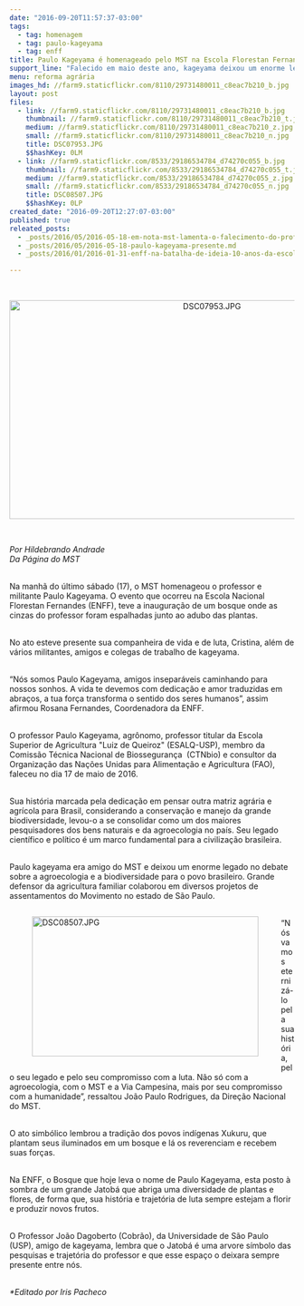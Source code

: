 ```yaml
---
date: "2016-09-20T11:57:37-03:00"
tags:
  - tag: homenagem
  - tag: paulo-kageyama
  - tag: enff
title: Paulo Kageyama é homenageado pelo MST na Escola Florestan Fernandes
support_line: "Falecido em maio deste ano, kageyama deixou um enorme legado no debate sobre a agroecologia e a biodiversidade para o povo brasileiro"
menu: reforma agrária
images_hd: //farm9.staticflickr.com/8110/29731480011_c8eac7b210_b.jpg
layout: post
files:
  - link: //farm9.staticflickr.com/8110/29731480011_c8eac7b210_b.jpg
    thumbnail: //farm9.staticflickr.com/8110/29731480011_c8eac7b210_t.jpg
    medium: //farm9.staticflickr.com/8110/29731480011_c8eac7b210_z.jpg
    small: //farm9.staticflickr.com/8110/29731480011_c8eac7b210_n.jpg
    title: DSC07953.JPG
    $$hashKey: 0LM
  - link: //farm9.staticflickr.com/8533/29186534784_d74270c055_b.jpg
    thumbnail: //farm9.staticflickr.com/8533/29186534784_d74270c055_t.jpg
    medium: //farm9.staticflickr.com/8533/29186534784_d74270c055_z.jpg
    small: //farm9.staticflickr.com/8533/29186534784_d74270c055_n.jpg
    title: DSC08507.JPG
    $$hashKey: 0LP
created_date: "2016-09-20T12:27:07-03:00"
published: true
releated_posts:
  - _posts/2016/05/2016-05-18-em-nota-mst-lamenta-o-falecimento-do-professor-paulo-kageyama.md
  - _posts/2016/05/2016-05-18-paulo-kageyama-presente.md
  - _posts/2016/01/2016-01-31-enff-na-batalha-de-ideia-10-anos-da-escola-nacional-fernandes.md

---
```

<p>&nbsp;</p>

<p style="text-align:center"><img alt="DSC07953.JPG" height="386" src="//farm9.staticflickr.com/8110/29731480011_c8eac7b210_b.jpg" width="700" /></p>

<p>&nbsp;</p>

<p><em>Por Hildebrando Andrade<br />
Da P&aacute;gina do MST</em></p>

<p><br />
Na manh&atilde; do &uacute;ltimo s&aacute;bado (17), o MST homenageou o professor e militante Paulo Kageyama. O evento que ocorreu na Escola Nacional Florestan Fernandes (ENFF), teve a inaugura&ccedil;&atilde;o de um bosque onde as cinzas do professor foram espalhadas junto ao adubo das plantas.</p>

<p><br />
No ato esteve presente sua companheira de vida e de luta, Cristina, al&eacute;m de v&aacute;rios militantes, amigos e colegas de trabalho de kageyama.</p>

<p><br />
&ldquo;N&oacute;s somos Paulo Kageyama, amigos insepar&aacute;veis caminhando para nossos sonhos. A vida te devemos com dedica&ccedil;&atilde;o e amor traduzidas em abra&ccedil;os, a tua for&ccedil;a transforma o sentido dos seres humanos&rdquo;, assim afirmou Rosana Fernandes, Coordenadora da ENFF.</p>

<p><br />
O professor Paulo Kageyama, agr&ocirc;nomo, professor titular da Escola Superior de Agricultura &quot;Luiz de Queiroz&quot; (ESALQ-USP), membro da Comiss&atilde;o T&eacute;cnica Nacional de Biosseguran&ccedil;a&nbsp; (CTNbio) e consultor da Organiza&ccedil;&atilde;o das Na&ccedil;&otilde;es Unidas para Alimenta&ccedil;&atilde;o e Agricultura (FAO), faleceu no dia 17 de maio de 2016.</p>

<p><br />
Sua hist&oacute;ria marcada pela dedica&ccedil;&atilde;o em pensar outra matriz agr&aacute;ria e agr&iacute;cola para Brasil, considerando a conserva&ccedil;&atilde;o e manejo da grande biodiversidade, levou-o a se consolidar como um dos maiores pesquisadores dos bens naturais e da agroecologia no pa&iacute;s. Seu legado cient&iacute;fico e pol&iacute;tico &eacute; um marco fundamental para a civiliza&ccedil;&atilde;o brasileira.</p>

<p><br />
Paulo kageyama era amigo do MST e deixou um enorme legado no debate sobre a agroecologia e a biodiversidade para o povo brasileiro. Grande defensor da agricultura familiar colaborou em diversos projetos de assentamentos do Movimento no estado de S&atilde;o Paulo.</p>

<figure class="image" style="float:left"><img alt="DSC08507.JPG" height="247" src="//farm9.staticflickr.com/8533/29186534784_d74270c055_b.jpg" width="400" />
<figcaption></figcaption>
</figure>

<p><br />
&ldquo;N&oacute;s vamos eterniz&aacute;-lo pela sua hist&oacute;ria, pelo seu legado e pelo seu compromisso com a luta. N&atilde;o s&oacute; com a agroecologia, com o MST e a Via Campesina, mais por seu compromisso com a humanidade&rdquo;, ressaltou Jo&atilde;o Paulo Rodrigues, da Dire&ccedil;&atilde;o Nacional do MST.</p>

<p><br />
O ato simb&oacute;lico lembrou a tradi&ccedil;&atilde;o dos povos ind&iacute;genas Xukuru, que plantam seus iluminados em um bosque e l&aacute; os reverenciam e recebem suas for&ccedil;as.</p>

<p><br />
Na ENFF, o Bosque que hoje leva o nome de Paulo Kageyama, esta posto &agrave; sombra de um grande Jatob&aacute; que abriga uma diversidade de plantas e flores, de forma que, sua hist&oacute;ria e trajet&oacute;ria de luta sempre estejam a florir e produzir novos frutos.&nbsp;&nbsp;&nbsp;&nbsp;&nbsp;&nbsp;&nbsp;&nbsp;&nbsp;&nbsp;&nbsp;&nbsp;&nbsp;&nbsp;&nbsp;&nbsp;</p>

<p><br />
O Professor Jo&atilde;o Dagoberto (Cobr&atilde;o), da Universidade de S&atilde;o Paulo (USP), amigo de kageyama, lembra que o Jatob&aacute; &eacute; uma arvore s&iacute;mbolo das pesquisas e trajet&oacute;ria do professor e que esse espa&ccedil;o o deixara sempre presente entre n&oacute;s.</p>

<p><br />
<em>*Editado por Iris Pacheco</em></p>
